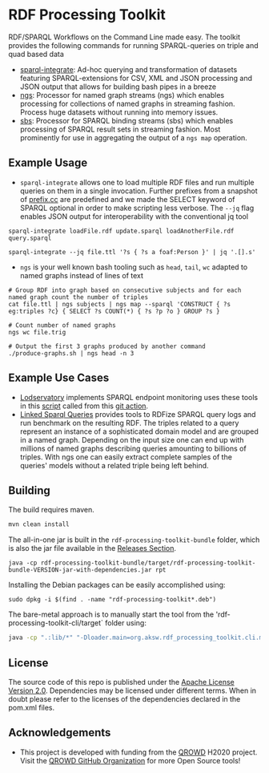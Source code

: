 # RDF Processing Toolkit

RDF/SPARQL Workflows on the Command Line made easy. The toolkit provides the following commands for running SPARQL-queries on triple and quad based data

* [sparql-integrate](README-SI.md): Ad-hoc querying and transformation of datasets featuring SPARQL-extensions for CSV, XML and JSON processing and JSON output that allows for building bash pipes in a breeze
* [ngs](README-NGS.md): Processor for named graph streams (ngs) which enables processing for collections of named graphs in streaming fashion. Process huge datasets without running into memory issues.
* [sbs](README-SBS.md): Processor for SPARQL binding streams (sbs) which enables processing of SPARQL result sets in streaming fashion. Most prominently for use in aggregating the output of a `ngs map` operation.


## Example Usage

* `sparql-integrate` allows one to load multiple RDF files and run multiple queries on them in a single invocation. Further prefixes from a snapshot of [prefix.cc](https://prefix.cc) are predefined and we made the SELECT keyword of SPARQL optional in order to make scripting less verbose. The `--jq` flag enables JSON output for interoperability with the conventional jq tool


```
sparql-integrate loadFile.rdf update.sparql loadAnotherFile.rdf query.sparql

sparql-integrate --jq file.ttl '?s { ?s a foaf:Person }' | jq '.[].s'
```


* `ngs` is your well known bash tooling such as `head`, `tail`, `wc` adapted to named graphs instead of lines of text
```
# Group RDF into graph based on consecutive subjects and for each named graph count the number of triples
cat file.ttl | ngs subjects | ngs map --sparql 'CONSTRUCT { ?s eg:triples ?c} { SELECT ?s COUNT(*) { ?s ?p ?o } GROUP ?s }

# Count number of named graphs
ngs wc file.trig

# Output the first 3 graphs produced by another command
./produce-graphs.sh | ngs head -n 3
```

## Example Use Cases

* [Lodservatory](https://github.com/SmartDataAnalytics/lodservatory) implements SPARQL endpoint monitoring uses these tools in this [script](https://github.com/SmartDataAnalytics/lodservatory/blob/master/update-status.sh) called from this [git action](https://github.com/SmartDataAnalytics/lodservatory/blob/master/.github/workflows/main.yml).
* [Linked Sparql Queries](https://github.com/AKSW/LSQ) provides tools to RDFize SPARQL query logs and run benchmark on the resulting RDF. The triples related to a query represent an instance of a sophisticated domain model and are grouped in a named graph. Depending on the input size one can end up with millions of named graphs describing queries amounting to billions of triples. With ngs one can easily extract complete samples of the queries' models without a related triple being left behind.


## Building
The build requires maven. 

```bash
mvn clean install
```

The all-in-one jar is built in the `rdf-processing-toolkit-bundle` folder, which is also the jar file available in the [Releases Section](https://github.com/SmartDataAnalytics/RdfProcessingToolkit/releases).
```
java -cp rdf-processing-toolkit-bundle/target/rdf-processing-toolkit-bundle-VERSION-jar-with-dependencies.jar rpt
```

Installing the Debian packages can be easily accomplished using:
```
sudo dpkg -i $(find . -name "rdf-processing-toolkit*.deb")
```

The bare-metal approach is to manually start the tool from the 'rdf-processing-toolkit-cli/target` folder using:
```bash
java -cp ".:lib/*" "-Dloader.main=org.aksw.rdf_processing_toolkit.cli.main.MainCliRdfProcessingToolkit" "org.springframework.boot.loader.PropertiesLauncher" "your" "args"
```


## License
The source code of this repo is published under the [Apache License Version 2.0](LICENSE).
Dependencies may be licensed under different terms. When in doubt please refer to the licenses of the dependencies declared in the pom.xml files.


## Acknowledgements

* This project is developed with funding from the [QROWD](http://qrowd-project.eu/) H2020 project. Visit the [QROWD GitHub Organization](https://github.com/Qrowd) for more Open Source tools!

